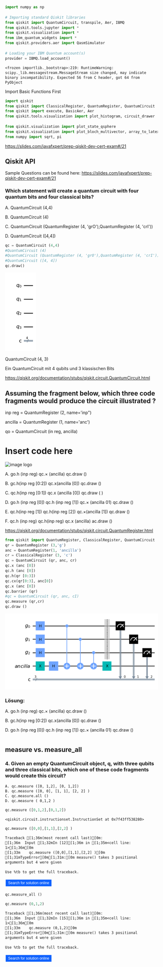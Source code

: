 ```python
import numpy as np

# Importing standard Qiskit libraries
from qiskit import QuantumCircuit, transpile, Aer, IBMQ
from qiskit.tools.jupyter import *
from qiskit.visualization import *
from ibm_quantum_widgets import *
from qiskit.providers.aer import QasmSimulator

# Loading your IBM Quantum account(s)
provider = IBMQ.load_account()
```

    <frozen importlib._bootstrap>:219: RuntimeWarning: scipy._lib.messagestream.MessageStream size changed, may indicate binary incompatibility. Expected 56 from C header, got 64 from PyObject


Import Basic Functions First


```python
import qiskit
from qiskit import ClassicalRegister, QuantumRegister, QuantumCircuit
from qiskit import execute, BasicAer, Aer
from qiskit.tools.visualization import plot_histogram, circuit_drawer

from qiskit.visualization import plot_state_qsphere
from qiskit.visualization import plot_bloch_multivector, array_to_latex
from numpy import sqrt, pi
```

https://slides.com/javafxpert/prep-qiskit-dev-cert-exam#/21

## Qiskit API

Sample Questions can be found here: 
https://slides.com/javafxpert/prep-qiskit-dev-cert-exam#/21


### Which statement will create a quantum circuit with four quantum bits and four classical bits?

A. QuantumCircuit (4,4)

B. QuantumCircuit (4)

С. QuantumCircuit (QuantumRegister (4, 'grO'),QuantumRegister (4, 'crI'))

D. QuantumCircuit ([4,4])




```python
qc = QuantumCircuit (4,4)
#QuantumCircuit (4)
#QuantumCircuit (QuantumRegister (4, 'grO'),QuantumRegister (4, 'crI'))
#QuantumCircuit ([4, 4])
qc.draw()
```




    
![png](output_5_0.png)
    



QuantumCircuit (4, 3) 

Ein QuantumCircuit mit 4 qubits und 3 klassischen Bits


https://qiskit.org/documentation/stubs/qiskit.circuit.QuantumCircuit.html

## Assuming the fragment below, which three code fragments would produce the circuit illustrated ?

inp reg = QuantumRegister (2, name='inp")

ancilla = QuantumRegister (1, name='anc')

qo = QuantumCircuit (in reg, ancilla)

# Insert code here

![image logo](/quiskit-python-samples/MyFirstSample/sampe-question-3.png)

A. go.h (inp reg)
qc.× (ancilla)
qc.draw ()

B. gc.h(inp reg [0:2])
qc.x(ancilla [0])
qc.draw ()

C. qc.h(inp reg [0:1])
qc.x (ancilla [0])
qc.draw ( )

D. go.h (inp reg [0]) qc.h (inp reg [1])
qc.× (ancilla 01)
qc.draw ()

E. qc.h(inp reg [1]) qc.h(inp reg [2])
qc.×(ancilla [1])
qc.draw ()

F. qc.h (inp reg) qc.h(inp reg)
qc.x (ancilla)
ac.draw ()


https://qiskit.org/documentation/stubs/qiskit.circuit.QuantumRegister.html




```python
from qiskit import QuantumRegister, ClassicalRegister, QuantumCircuit
qr = QuantumRegister (3,'g')
anc = QuantumRegister(1, 'ancilla')
cr = ClassicalRegister (3, 'c')
qc = QuantumCircuit (qr, anc, cr)
qc.x (anc [0])
qc.h (anc [0])
qc.h(qr [0:3])
qc.cx(qr[0:3], anc[0])
qc.x (anc [0])
qc.barrier (qr)
#qc = QuantumCircuit (qr, anc, cI)
qc.measure (qr,cr)
qc.draw ()
```




    
![png](output_8_0.png)
    



### Lösung:

A. 
    go.h (inp reg) qc.× (ancilla) qc.draw ()

B. 
    gc.h(inp reg [0:2]) qc.x(ancilla [0]) qc.draw ()

D. 
    go.h (inp reg [0]) qc.h (inp reg [1]) qc.× (ancilla 01) qc.draw ()


```python

```

## measure vs. measure_all
### 4. Given an empty QuantumCircuit object, q, with three qubits and three classical bits, which one of these code fragments would create this circuit?

    A. qc.measure ([0, 1,2], [0, 1,2])
    B. qc.measure ([0, 0], [1, 1], [2, 2] )
    C. qc.measure.all ()
    D. qc.measure ( 0,1,2 )



```python
qc.measure ([0,1,2],[0,1,2])
```




    <qiskit.circuit.instructionset.InstructionSet at 0x7f43ff538280>




```python
qc.measure ([0,0],[1,1],[2,2] )
```

    Traceback [1;36m(most recent call last)[0m:
    [1;36m  Input [1;32mIn [12][1;36m in [1;35m<cell line: 1>[1;36m[0m
    [1;33m    qc.measure ([0,0],[1,1],[2,2] )[0m
    [1;31mTypeError[0m[1;31m:[0m measure() takes 3 positional arguments but 4 were given
    
    Use %tb to get the full traceback.




<style>
.button {
  border: none;
  color: white;
  padding: 4px 8px;
  text-align: center;
  text-decoration: none;
  display: inline-block;
  font-size: 12px;
  margin: 4px 2px;
  transition-duration: 0.2s;
  cursor: pointer;
}
.iqx-button {
  background-color: #0f62fe; 
  color: white; 
}
.iqx-button:hover {
  background-color: #0043ce;
  color: white;
}
</style>
<a href="https://stackoverflow.com/search?q=TypeError: measure() takes 3 positional arguments but 4 were given" target='_blank'><button class='button iqx-button'>Search for solution online</button></a>




```python
qc.measure_all ()
```


```python
qc.measure (0,1,2)
```

    Traceback [1;36m(most recent call last)[0m:
    [1;36m  Input [1;32mIn [15][1;36m in [1;35m<cell line: 1>[1;36m[0m
    [1;33m    qc.measure (0,1,2)[0m
    [1;31mTypeError[0m[1;31m:[0m measure() takes 3 positional arguments but 4 were given
    
    Use %tb to get the full traceback.




<style>
.button {
  border: none;
  color: white;
  padding: 4px 8px;
  text-align: center;
  text-decoration: none;
  display: inline-block;
  font-size: 12px;
  margin: 4px 2px;
  transition-duration: 0.2s;
  cursor: pointer;
}
.iqx-button {
  background-color: #0f62fe; 
  color: white; 
}
.iqx-button:hover {
  background-color: #0043ce;
  color: white;
}
</style>
<a href="https://stackoverflow.com/search?q=TypeError: measure() takes 3 positional arguments but 4 were given" target='_blank'><button class='button iqx-button'>Search for solution online</button></a>




```python

```
